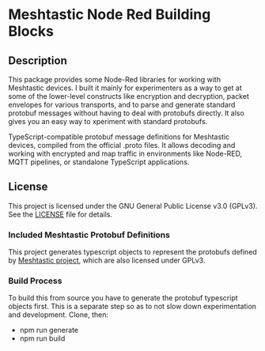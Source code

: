 # Meshtastic Node Red Building Blocks

## Description

This package provides some Node-Red libraries for working with Meshtastic devices.  I built it
mainly for experimenters as a way to get at some of the lower-level constructs like encryption
and decryption, packet envelopes for various transports, and to parse and generate standard
protobuf messages without having to deal with protobufs directly.  It also gives you
an easy way to xperiment with standard protobufs.

TypeScript-compatible protobuf message definitions for Meshtastic devices, compiled from the
official .proto files. It allows decoding and working with encrypted and map traffic in environments like Node-RED, MQTT
pipelines, or standalone TypeScript applications.


## License

This project is licensed under the GNU General Public License v3.0 (GPLv3).  
See the [LICENSE](./LICENSE) file for details.

### Included Meshtastic Protobuf Definitions

This project generates typescript objects to represent the protobufs defined by
[Meshtastic project](https://github.com/meshtastic/protobufs), which are also licensed under GPLv3.


### Build Process

To build this from source you have to generate the protobuf typescript objects
first. This is a separate step so as to not slow down experimentation and
development.  Clone, then:

* npm run generate
* npm run build

